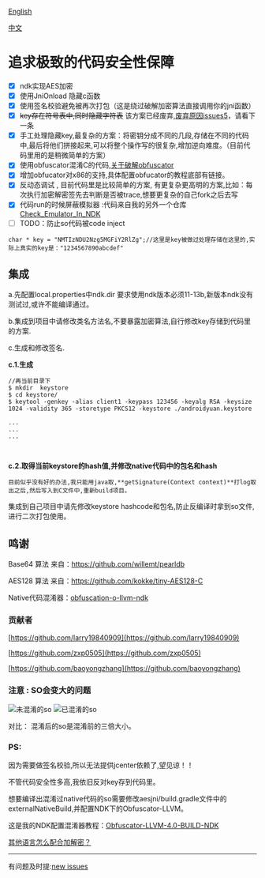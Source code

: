[English](https://github.com/BruceWind/AESJniEncrypt/blob/dev/README.md)

[中文](https://github.com/BruceWind/AESJniEncrypt/blob/dev/README_zh.md)

# 追求极致的代码安全性保障 
- [x] ndk实现AES加密
- [x] 使用JniOnload 隐藏c函数
- [x] 使用签名校验避免被再次打包（这是绕过破解加密算法直接调用你的jni函数）
- [x] ~~key存在符号表中,同时隐藏字符表~~ 该方案已经废弃,[废弃原因issues5](https://github.com/weizongwei5/AESJniEncrypt/issues/5)，请看下一条
- [x] 手工处理隐藏key,最复杂的方案：将密钥分成不同的几段,存储在不同的代码中,最后将他们拼接起来,可以将整个操作写的很复杂,增加逆向难度。（目前代码里用的是稍微简单的方案）
- [x] 使用obfuscator混淆C的代码,[关于破解obfuscator](https://blog.quarkslab.com/deobfuscation-recovering-an-ollvm-protected-program.html)
- [x]  增加obfucator对x86的支持,具体配置obfucator的教程底部有链接。
- [x] 反动态调试 , 目前代码里是比较简单的方案, 有更复杂更高明的方案,比如：每次执行加密解密签先去判断是否被trace,想要更复杂的自己fork之后去写
- [x] 代码run的时候屏蔽模拟器 :代码来自我的另外一个仓库[Check_Emulator_In_NDK](https://github.com/Scavenges/Check_Emulator_In_NDK)
- [ ] TODO：防止so代码被code inject

```
char * key = "NMTIzNDU2Nzg5MGFiY2RlZg";//这里是key被做过处理存储在这里的,实际上真实的key是："1234567890abcdef"
```
## 集成

a.先配置local.properties中ndk.dir 要求使用ndk版本必须11-13b,新版本ndk没有测试过,或许不能编译通过。

b.集成到项目中请修改类名方法名,不要暴露加密算法,自行修改key存储到代码里的方案.

c.生成和修改签名.

**c.1.生成**
```
//再当前目录下
$ mkdir  keystore
$ cd keystore/
$ keytool -genkey -alias client1 -keypass 123456 -keyalg RSA -keysize 1024 -validity 365 -storetype PKCS12 -keystore ./androidyuan.keystore

...
...
...



```

**c.2.取得当前keystore的hash值,并修改native代码中的包名和hash**

    目前似乎没有好的办法,我只能用java取,**getSignature(Context context)**打log取出之后,然后写入到C文件中,重新build项目。
    
  集成到自己项目中请先修改keystore hashcode和包名,防止反编译时拿到so文件,进行二次打包使用。
## 鸣谢

Base64 算法 来自：https://github.com/willemt/pearldb

AES128 算法 来自：https://github.com/kokke/tiny-AES128-C

Native代码混淆器：[obfuscation-o-llvm-ndk](https://fuzion24.github.io/android/obfuscation/ndk/llvm/o-llvm/2014/07/27/android-obfuscation-o-llvm-ndk)

### 贡献者

[https://github.com/larry19840909](https://github.com/larry19840909)

[https://github.com/zxp0505](https://github.com/zxp0505)

[https://github.com/baoyongzhang](https://github.com/baoyongzhang)



### 注意 : SO会变大的问题

![未混淆的so](https://github.com/weizongwei5/AESJniEncrypt/raw/master/img/unobfscator_debugapk.png)
![已混淆的so](https://github.com/weizongwei5/AESJniEncrypt/raw/master/img/obfscator_screen.png)

对比： 混淆后的so是混淆前的三倍大小。

### PS:
因为需要做签名校验,所以无法提供jcenter依赖了,望见谅！！

不管代码安全性多高,我依旧反对key存到代码里。


想要编译出混淆过native代码的so需要修改aesjni/build.gradle文件中的externalNativeBuild,并配置NDK下的Obfuscator-LLVM。

这是我的NDK配置混淆器教程：[Obfuscator-LLVM-4.0-BUILD-NDK](https://github.com/weizongwei5/Obfuscator-LLVM-4.0-BUILD-NDK)

[其他语言怎么配合加解密？](https://github.com/weizongwei5/AESJniEncrypt/issues/8)


-------------------

有问题及时提:[new issues](https://github.com/weizongwei5/AESJniEncrypt/issues/new)


